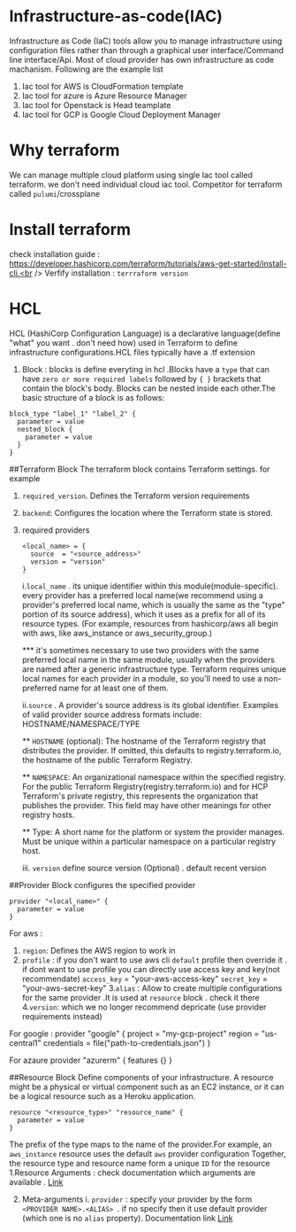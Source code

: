 # Infrastructure-as-code(IAC)
Infrastructure as Code (IaC) tools allow you to manage infrastructure using configuration files rather than through a graphical user interface/Command line interface/Api. Most of cloud provider has own infrastructure as code machanism. Following are the example list
1. Iac tool for AWS is CloudFormation template
2. Iac tool for azure is Azure Resource Manager
3. Iac tool for Openstack is Head teamplate
4. Iac tool for GCP is Google Cloud Deployment Manager

# Why terraform 
We can manage multiple cloud platform using single Iac tool called terraform. we don't need individual cloud iac tool.
Competitor for terraform called `pulumi`/crossplane

# Install terraform 
check installation guide : https://developer.hashicorp.com/terraform/tutorials/aws-get-started/install-cli.<br />
Verfify installation : `terrraform version`

# HCL 
HCL (HashiCorp Configuration Language) is a declarative language(define "what" you want . don't need how) used in Terraform to define infrastructure configurations.HCL files typically have a .tf extension

1. Block : blocks is define everyting in hcl .Blocks have a `type` that can have `zero or more required labels` followed by `{ }` brackets that contain the block's body. Blocks can be nested inside each other.The basic structure of a block is as follows:
```
block_type "label_1" "label_2" {
  parameter = value
  nested_block {
    parameter = value
  }
}
```

##Terraform Block
The terraform  block contains Terraform settings. for example
1. `required_version`. Defines the Terraform version requirements
3. `backend`: Configures the location where the Terraform state is stored.
2. required providers
    ```
    <local_name> = {
      source  = "<source_address>"
      version = "version"
    }
    ```
    
    i.`local_name` . its unique identifier within this module(module-specific). every provider has a preferred local name(we recommend using a provider's preferred local name, which is usually the same as the "type" portion of its source address), which it uses as a prefix for all of its resource types. (For example, resources from hashicorp/aws all begin with aws, like aws_instance or aws_security_group.)

    *** it's sometimes necessary to use two providers with the same preferred local name in the same module, usually when the providers are named after a generic infrastructure type. Terraform requires unique local names for each provider in a module, so you'll need to use a non-preferred name for at least one of them.



    ii.`source` . A provider's source address is its global identifier. Examples of valid provider source address formats include: HOSTNAME/NAMESPACE/TYPE

    ** `HOSTNAME` (optional): The hostname of the Terraform registry that distributes the provider. If omitted, this defaults to registry.terraform.io, the hostname of the public Terraform Registry.

    ** `NAMESPACE`: An organizational namespace within the specified registry. For the public Terraform Registry(registry.terraform.io) and for HCP Terraform's private registry, this represents the organization that publishes the provider. This field may have other meanings for other registry hosts.

    ** Type: A short name for the platform or system the provider manages. Must be unique within a particular namespace on a particular registry host.

    iii. `version` define source version (Optional) . default recent version

##Provider Block
configures the specified provider

```
provider "<local_name>" {
  parameter = value
}
```

For aws : 
1. `region`: Defines the AWS region to work in
2. `profile` : if you don't want to use aws cli `default` profile then override it . if dont want to use profile you can directly use access key and key(not recommendate)
   `access_key` = "your-aws-access-key"
   `secret_key` = "your-aws-secret-key"
3.`alias` : Allow to create multiple configurations for the same provider .It is used at `resource` block . check it there
4.`version`:  which we no longer recommend depricate (use provider requirements instead)   

For google : 
provider "google" {
  project = "my-gcp-project"
  region  = "us-central1"
  credentials = file("path-to-credentials.json")
}

For azaure
provider "azurerm" {
  features {}
}

##Resource Block
Define components of your infrastructure. A resource might be a physical or virtual component such as an EC2 instance, or it can be a logical resource such as a Heroku application.

```
resource "<resource_type>" "resource_name" {
  parameter = value
}
```

The prefix of the type maps to the name of the provider.For example, an `aws_instance` resource uses the default `aws` provider configuration
Together, the resource type and resource name form a unique `ID` for the resource
1.Resource Arguments : check documentation which arguments are available . [Link](https://registry.terraform.io/providers/hashicorp/aws/latest/docs)

2. Meta-arguments
  i. `provider` : specify your provider by the form `<PROVIDER NAME>.<ALIAS> `. if no specify then it use default provider (which one is no `alias` property). Documentation link [Link](https://developer.hashicorp.com/terraform/language/resources/syntax)
